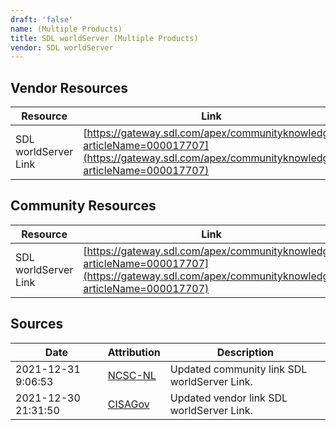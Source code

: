 ```yaml
---
draft: 'false'
name: (Multiple Products)
title: SDL worldServer (Multiple Products)
vendor: SDL worldServer
---
```


## Vendor Resources
| Resource | Link |
| --- | --- |
| SDL worldServer Link | [https://gateway.sdl.com/apex/communityknowledge?articleName=000017707](https://gateway.sdl.com/apex/communityknowledge?articleName=000017707) |

## Community Resources
| Resource | Link |
| --- | --- |
| SDL worldServer Link | [https://gateway.sdl.com/apex/communityknowledge?articleName=000017707](https://gateway.sdl.com/apex/communityknowledge?articleName=000017707) |


## Sources
| Date | Attribution | Description |
| --- | --- | --- |
| 2021-12-31 9:06:53 | [NCSC-NL](https://github.com/NCSC-NL/log4shell/blob/main/software/README.md) | Updated community link SDL worldServer Link.  |
| 2021-12-30 21:31:50 | [CISAGov](https://raw.githubusercontent.com/cisagov/log4j-affected-db/develop/README.md) | Updated vendor link SDL worldServer Link.  |
